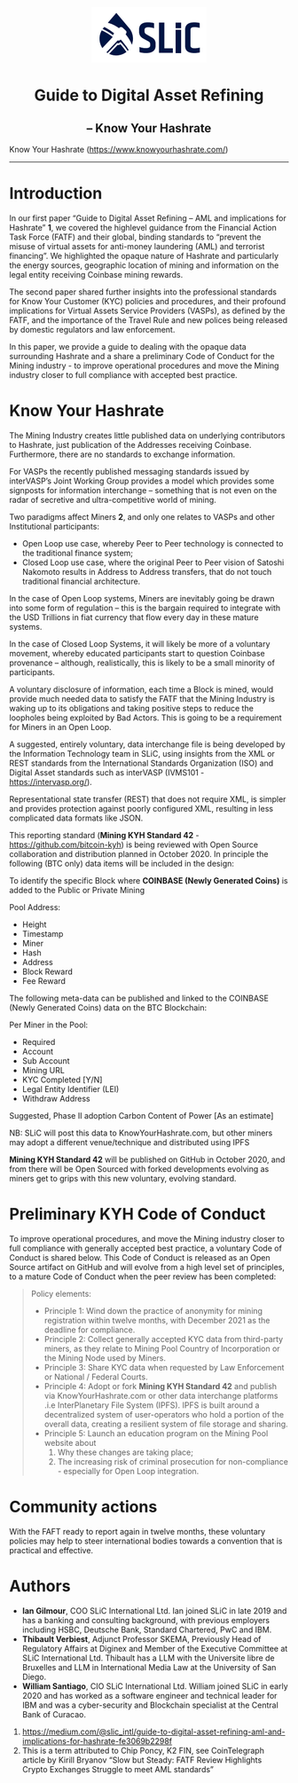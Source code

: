 <p align="center">
  <img src="./images/slic_logo.png" />
</p>

# <div align="center">Guide to Digital Asset Refining</div>
## <div align="center">– Know Your Hashrate</div>

Know Your Hashrate (https://www.knowyourhashrate.com/)

---
# Introduction
In our first paper “Guide to Digital Asset Refining – AML and implications for Hashrate” **1**, we covered the highlevel guidance from the Financial Action Task Force (FATF) and their global, binding standards to “prevent the misuse of virtual assets for anti-money laundering (AML) and terrorist financing”. We highlighted the opaque
nature of Hashrate and particularly the energy sources, geographic location of mining and information on the legal entity receiving Coinbase mining rewards.

The second paper shared further insights into the professional standards for Know Your Customer (KYC) policies and procedures, and their profound implications for Virtual Assets Service Providers (VASPs), as defined by the FATF, and the importance of the Travel Rule and new polices being released by domestic regulators and law
enforcement.

In this paper, we provide a guide to dealing with the opaque data surrounding Hashrate and a share a preliminary
Code of Conduct for the Mining industry - to improve operational procedures and move the Mining industry closer
to full compliance with accepted best practice.

# Know Your Hashrate
The Mining Industry creates little published data on underlying contributors to Hashrate, just publication of the Addresses receiving Coinbase. Furthermore, there are no standards to exchange information.

For VASPs the recently published messaging standards issued by interVASP’s Joint Working Group provides a model which provides some signposts for information interchange – something that is not even on the radar of secretive and ultra-competitive world of mining.

Two paradigms affect Miners **2**, and only one relates to VASPs and other Institutional participants:
- Open Loop use case, whereby Peer to Peer technology is connected to the traditional finance system;
- Closed Loop use case, where the original Peer to Peer vision of Satoshi Nakomoto results in Address to Address
transfers, that do not touch traditional financial architecture.

In the case of Open Loop systems, Miners are inevitably going be drawn into some form of regulation – this is the bargain required to integrate with the USD Trillions in fiat currency that flow every day in these mature systems.

In the case of Closed Loop Systems, it will likely be more of a voluntary movement, whereby educated participants start to question Coinbase provenance – although, realistically, this is likely to be a small minority of participants.

A voluntary disclosure of information, each time a Block is mined, would provide much needed data to satisfy the FATF that the Mining Industry is waking up to its obligations and taking positive steps to reduce the loopholes being exploited by Bad Actors. This is going to be a requirement for Miners in an Open Loop.

A suggested, entirely voluntary, data interchange file is being developed by the Information Technology team in SLiC, using insights from the XML or REST standards from the International Standards Organization (ISO) and Digital Asset standards such as interVASP (IVMS101 - https://intervasp.org/).

Representational state transfer (REST) that does not require XML, is simpler and provides protection against poorly configured XML, resulting in less complicated data formats like JSON.

This reporting standard (**Mining KYH Standard 42** - https://github.com/bitcoin-kyh) is being reviewed with Open Source collaboration and distribution planned in October 2020. In principle the following (BTC only) data items will be included in the design:

To identify the specific Block where **COINBASE (Newly Generated Coins)** is added to the Public or Private Mining

Pool Address:
- Height
- Timestamp
- Miner
- Hash
- Address
- Block Reward
- Fee Reward

The following meta-data can be published and linked to the COINBASE (Newly Generated Coins) data on the BTC Blockchain:

Per Miner in the Pool:
- Required
- Account
- Sub Account
- Mining URL
- KYC Completed [Y/N]
- Legal Entity Identifier (LEI)
- Withdraw Address

Suggested, Phase II adoption
Carbon Content of Power [As an estimate]

NB: SLiC will post this data to KnowYourHashrate.com, but other miners may adopt a different venue/technique and distributed using IPFS

**Mining KYH Standard 42** will be published on GitHub in October 2020, and from there will be Open Sourced with forked developments evolving as miners get to grips with this new voluntary, evolving standard.

# Preliminary KYH Code of Conduct
To improve operational procedures, and move the Mining industry closer to full compliance with generally accepted best practice, a voluntary Code of Conduct is shared below. This Code of Conduct is released as an Open Source artifact on GitHub and will evolve from a high level set of principles, to a mature Code of Conduct when the
peer review has been completed:

>Policy elements:
>- Principle 1: Wind down the practice of anonymity for mining registration within twelve months, with December 2021 as the deadline for compliance.
>- Principle 2: Collect generally accepted KYC data from third-party miners, as they relate to Mining Pool Country of Incorporation or the Mining Node used by Miners.
>- Principle 3: Share KYC data when requested by Law Enforcement or National / Federal Courts.
>- Principle 4: Adopt or fork **Mining KYH Standard 42** and publish via KnowYourHashrate.com or other data interchange platforms .i.e InterPlanetary File System (IPFS). IPFS is built around a decentralized system of user-operators who hold a portion of the overall data, creating a resilient system of file storage and sharing.
>- Principle 5: Launch an education program on the Mining Pool website about
>    1. Why these changes are taking place;
>    2. The increasing risk of criminal prosecution for non-compliance - especially for Open Loop integration.

# Community actions
With the FAFT ready to report again in twelve months, these voluntary policies may help to steer international bodies towards a convention that is practical and effective.

# Authors
- **Ian Gilmour**, COO SLiC International Ltd. Ian joined SLiC in late 2019 and has a banking and consulting background, with previous employers including HSBC, Deutsche Bank, Standard Chartered, PwC and IBM.
- **Thibault Verbiest**, Adjunct Professor SKEMA, Previously Head of Regulatory Affairs at Diginex and Member of the Executive Committee at SLiC International Ltd. Thibault has a LLM with the Universite libre de Bruxelles and LLM in International Media Law at the University of San Diego.
- **William Santiago**, CIO SLiC International Ltd. William joined SLiC in early 2020 and has worked as a software engineer and technical leader for IBM and was a cyber-security and Blockchain specialist at the Central Bank of Curacao.

1. https://medium.com/@slic_intl/guide-to-digital-asset-refining-aml-and-implications-for-hashrate-fe3069b2298f
2. This is a term attributed to Chip Poncy, K2 FIN, see CoinTelegraph article by Kirill Bryanov “Slow but Steady: FATF Review Highlights Crypto Exchanges Struggle to meet AML standards”
